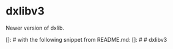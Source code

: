 # dxlibv3

Newer version of dxlib.

[]: # with the following snippet from README.md:
[]: # # dxlibv3